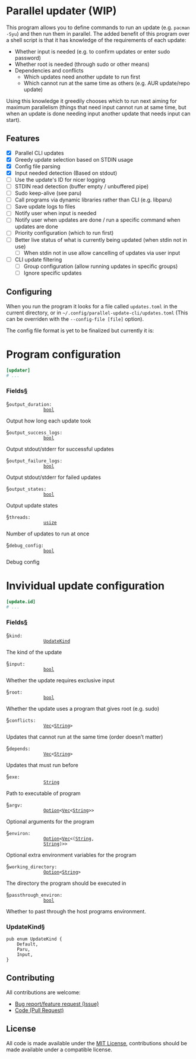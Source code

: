 <head>
<link rel="stylesheet" href="https://doc.rust-lang.org/static.files/rustdoc-fa3bb1812debf86c.css">
</head>

# Parallel updater (WIP)

This program allows you to define commands to run an update (e.g. `pacman -Syu`) and then run them in parallel. The added benefit of this program over a shell script is that it has knowledge of the requirements of each update:

- Whether input is needed (e.g. to confirm updates or enter sudo password)
- Whether root is needed (through sudo or other means)
- Dependencies and conflicts
  - Which updates need another update to run first
  - Which cannot run at the same time as others (e.g. AUR update/repo update)

Using this knowledge it greedily chooses which to run next aiming for maximum parallelism (things that need input cannot run at same time, but when an update is done needing input another update that needs input can start).

## Features

- [x] Parallel CLI updates
- [x] Greedy update selection based on STDIN usage
- [x] Config file parsing
- [x] Input needed detection (Based on stdout)
- [ ] Use the update's ID for nicer logging
- [ ] STDIN read detection (buffer empty / unbuffered pipe)
- [ ] Sudo keep-alive (see paru)
- [ ] Call programs via dynamic libraries rather than CLI (e.g. libparu)
- [ ] Save update logs to files
- [ ] Notify user when input is needed
- [ ] Notify user when updates are done / run a specific command when updates are done
- [ ] Priority configuration (which to run first)
- [ ] Better live status of what is currently being updated (when stdin not in use)
  - [ ] When stdin not in use allow cancelling of updates via user input
- [ ] CLI update filtering
  - [ ] Group configuration (allow running updates in specific groups)
  - [ ] Ignore specific updates

## Configuring

When you run the program it looks for a file called `updates.toml` in the current directory, or in `~/.config/parallel-update-cli/updates.toml` (This can be overriden with the `--config-file [file]` option).

The config file format is yet to be finalized but currently it is:

# Program configuration

```toml
[updater]
# ...
```

<h3 id="fields" class="fields small-section-header">
            Fields<a href="#fields" class="anchor">§</a>
          </h3>
          <span
            id="structfield.output_duration"
            class="structfield small-section-header"
            ><a href="#structfield.output_duration" class="anchor field">§</a
            ><code
              >output_duration:
              <a
                class="primitive"
                href="https://doc.rust-lang.org/1.74.1/std/primitive.bool.html"
                >bool</a
              ></code
            ></span
          >
          <div class="docblock"><p>Output how long each update took</p></div>
          <span
            id="structfield.output_success_logs"
            class="structfield small-section-header"
            ><a href="#structfield.output_success_logs" class="anchor field"
              >§</a
            ><code
              >output_success_logs:
              <a
                class="primitive"
                href="https://doc.rust-lang.org/1.74.1/std/primitive.bool.html"
                >bool</a
              ></code
            ></span
          >
          <div class="docblock">
            <p>Output stdout/stderr for successful updates</p>
          </div>
          <span
            id="structfield.output_failure_logs"
            class="structfield small-section-header"
            ><a href="#structfield.output_failure_logs" class="anchor field"
              >§</a
            ><code
              >output_failure_logs:
              <a
                class="primitive"
                href="https://doc.rust-lang.org/1.74.1/std/primitive.bool.html"
                >bool</a
              ></code
            ></span
          >
          <div class="docblock">
            <p>Output stdout/stderr for failed updates</p>
          </div>
          <span
            id="structfield.output_states"
            class="structfield small-section-header"
            ><a href="#structfield.output_states" class="anchor field">§</a
            ><code
              >output_states:
              <a
                class="primitive"
                href="https://doc.rust-lang.org/1.74.1/std/primitive.bool.html"
                >bool</a
              ></code
            ></span
          >
          <div class="docblock"><p>Output update states</p></div>
          <span
            id="structfield.threads"
            class="structfield small-section-header"
            ><a href="#structfield.threads" class="anchor field">§</a
            ><code
              >threads:
              <a
                class="primitive"
                href="https://doc.rust-lang.org/1.74.1/std/primitive.usize.html"
                >usize</a
              ></code
            ></span
          >
          <div class="docblock"><p>Number of updates to run at once</p></div>
          <span
            id="structfield.debug_config"
            class="structfield small-section-header"
            ><a href="#structfield.debug_config" class="anchor field">§</a
            ><code
              >debug_config:
              <a
                class="primitive"
                href="https://doc.rust-lang.org/1.74.1/std/primitive.bool.html"
                >bool</a
              ></code
            ></span
          >
          <div class="docblock"><p>Debug config</p></div>

# Invividual update configuration

```toml
[update.id]
# ...
```

<h3 id="fields" class="fields small-section-header">
            Fields<a href="#fields" class="anchor">§</a>
          </h3>
          <span id="structfield.kind" class="structfield small-section-header"
            ><a href="#structfield.kind" class="anchor field">§</a
            ><code
              >kind:
              <a
                class="enum"
                href="#updatekind"
                title="enum parallel_update_config::primatives::UpdateKind"
                >UpdateKind</a
              ></code
            ></span
          >
          <div class="docblock"><p>The kind of the update</p></div>
          <span id="structfield.input" class="structfield small-section-header"
            ><a href="#structfield.input" class="anchor field">§</a
            ><code
              >input:
              <a
                class="primitive"
                href="https://doc.rust-lang.org/1.74.1/std/primitive.bool.html"
                >bool</a
              ></code
            ></span
          >
          <div class="docblock">
            <p>Whether the update requires exclusive input</p>
          </div>
          <span id="structfield.root" class="structfield small-section-header"
            ><a href="#structfield.root" class="anchor field">§</a
            ><code
              >root:
              <a
                class="primitive"
                href="https://doc.rust-lang.org/1.74.1/std/primitive.bool.html"
                >bool</a
              ></code
            ></span
          >
          <div class="docblock">
            <p>Whether the update uses a program that gives root (e.g. sudo)</p>
          </div>
          <span
            id="structfield.conflicts"
            class="structfield small-section-header"
            ><a href="#structfield.conflicts" class="anchor field">§</a
            ><code
              >conflicts:
              <a
                class="struct"
                href="https://doc.rust-lang.org/1.74.1/alloc/vec/struct.Vec.html"
                title="struct alloc::vec::Vec"
                >Vec</a
              >&lt;<a
                class="struct"
                href="https://doc.rust-lang.org/1.74.1/alloc/string/struct.String.html"
                title="struct alloc::string::String"
                >String</a
              >&gt;</code
            ></span
          >
          <div class="docblock">
            <p>
              Updates that cannot run at the same time (order doesn’t matter)
            </p>
          </div>
          <span
            id="structfield.depends"
            class="structfield small-section-header"
            ><a href="#structfield.depends" class="anchor field">§</a
            ><code
              >depends:
              <a
                class="struct"
                href="https://doc.rust-lang.org/1.74.1/alloc/vec/struct.Vec.html"
                title="struct alloc::vec::Vec"
                >Vec</a
              >&lt;<a
                class="struct"
                href="https://doc.rust-lang.org/1.74.1/alloc/string/struct.String.html"
                title="struct alloc::string::String"
                >String</a
              >&gt;</code
            ></span
          >
          <div class="docblock"><p>Updates that must run before</p></div>
                    <span id="structfield.exe" class="structfield small-section-header"
            ><a href="#structfield.exe" class="anchor field">§</a
            ><code
              >exe:
              <a
                class="struct"
                href="https://doc.rust-lang.org/1.74.1/alloc/string/struct.String.html"
                title="struct alloc::string::String"
                >String</a
              ></code
            ></span
          >
          <div class="docblock"><p>Path to executable of program</p></div>
          <span id="structfield.argv" class="structfield small-section-header"
            ><a href="#structfield.argv" class="anchor field">§</a
            ><code
              >argv:
              <a
                class="enum"
                href="https://doc.rust-lang.org/1.74.1/core/option/enum.Option.html"
                title="enum core::option::Option"
                >Option</a
              >&lt;<a
                class="struct"
                href="https://doc.rust-lang.org/1.74.1/alloc/vec/struct.Vec.html"
                title="struct alloc::vec::Vec"
                >Vec</a
              >&lt;<a
                class="struct"
                href="https://doc.rust-lang.org/1.74.1/alloc/string/struct.String.html"
                title="struct alloc::string::String"
                >String</a
              >&gt;&gt;</code
            ></span
          >
          <div class="docblock"><p>Optional arguments for the program</p></div>
          <span
            id="structfield.environ"
            class="structfield small-section-header"
            ><a href="#structfield.environ" class="anchor field">§</a
            ><code
              >environ:
              <a
                class="enum"
                href="https://doc.rust-lang.org/1.74.1/core/option/enum.Option.html"
                title="enum core::option::Option"
                >Option</a
              >&lt;<a
                class="struct"
                href="https://doc.rust-lang.org/1.74.1/alloc/vec/struct.Vec.html"
                title="struct alloc::vec::Vec"
                >Vec</a
              >&lt;(<a
                class="struct"
                href="https://doc.rust-lang.org/1.74.1/alloc/string/struct.String.html"
                title="struct alloc::string::String"
                >String</a
              >,
              <a
                class="struct"
                href="https://doc.rust-lang.org/1.74.1/alloc/string/struct.String.html"
                title="struct alloc::string::String"
                >String</a
              >)&gt;&gt;</code
            ></span
          >
          <div class="docblock">
            <p>Optional extra environment variables for the program</p>
          </div>
          <span
            id="structfield.working_directory"
            class="structfield small-section-header"
            ><a href="#structfield.working_directory" class="anchor field">§</a
            ><code
              >working_directory:
              <a
                class="enum"
                href="https://doc.rust-lang.org/1.74.1/core/option/enum.Option.html"
                title="enum core::option::Option"
                >Option</a
              >&lt;<a
                class="struct"
                href="https://doc.rust-lang.org/1.74.1/alloc/string/struct.String.html"
                title="struct alloc::string::String"
                >String</a
              >&gt;</code
            ></span
          >
          <div class="docblock">
            <p>The directory the program should be executed in</p>
          </div>
          <span
            id="structfield.passthrough_environ"
            class="structfield small-section-header"
            ><a href="#structfield.passthrough_environ" class="anchor field"
              >§</a
            ><code
              >passthrough_environ:
              <a
                class="primitive"
                href="https://doc.rust-lang.org/1.74.1/std/primitive.bool.html"
                >bool</a
              ></code
            ></span
          >
          <div class="docblock">
            <p>Whether to past through the host programs environment.</p>
          </div>

<h3 id="updatekind" class="small-section-header">
    UpdateKind<a href="#updatekind" class="anchor">§</a>
    </h3>
              <pre class="rust item-decl"><code>pub enum UpdateKind {
    Default,
    Paru,
    Input,
}</code></pre>

## Contributing

All contributions are welcome:

- [Bug report/feature request (Issue)](https://github.com/Douile/parallel-updater/issues)
- [Code (Pull Request)](https://github.com/Douile/parallel-updater/pulls)

## License

All code is made available under the [MIT License](./LICENSE), contributions should be made available under a compatible license.
